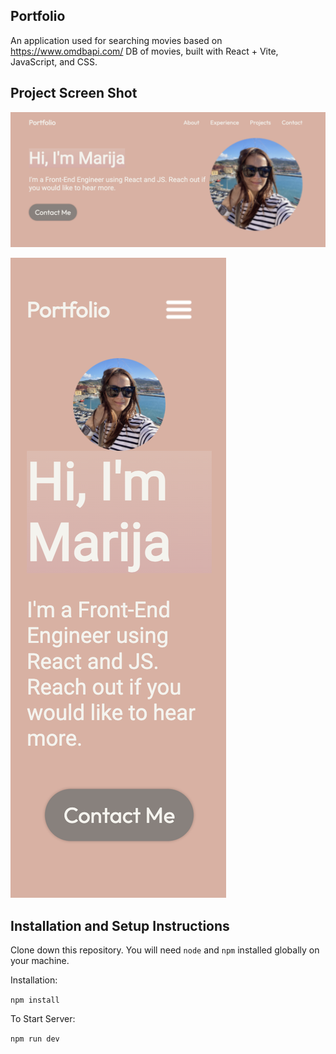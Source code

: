 ## Portfolio

An application used for searching movies based on https://www.omdbapi.com/ DB of movies, built with React + Vite, JavaScript, and CSS.

## Project Screen Shot

![Alt text](./assets/screenshots/desktop.png?raw=true)

![Alt text](./assets/screenshots/mobile.png?raw=true)

## Installation and Setup Instructions

Clone down this repository. You will need `node` and `npm` installed globally on your machine.  

Installation:

`npm install`  

To Start Server:

`npm run dev`  